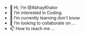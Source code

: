 - 👋 Hi, I’m @AbhayKhator
- 👀 I’m interested in Coding.
- 🌱 I’m currently learning don't know
- 💞️ I’m looking to collaborate on ...
- 📫 How to reach me ...

<!---
AbhayKhator/AbhayKhator is a ✨ special ✨ repository because its `README.md` (this file) appears on your GitHub profile.
You can click the Preview link to take a look at your changes.
--->
